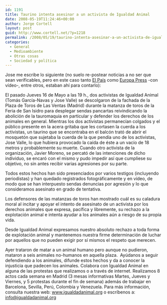 ```yaml
---
id: 1191
title: Taurino intenta asesinar a un activista de Igualdad Animal
date: 2008-05-19T11:24:46+00:00
author: Jorge Cortell
layout: post
guid: http://www.cortell.net/?p=1218
permalink: /2008/05/19/taurino-intenta-asesinar-a-un-activista-de-igualdad-animal/
categories:
  - General
  - Medioambiente
  - Otras cosas
  - Sociedad y polí­tica
---
```

Jose me escribe lo siguiente (no suelo re-postear noticias a no ser que sean verificables, pero en este caso tanto <a title="Noticia en El País" href="http://www-org.elpais.com/articulo/madrid/les/corten/cuerda/elpepiespmad/20080516elpmad_5/Tes" target="_blank">El País</a> como <a title="EP" href="http://www.europapress.es/videos/video-activistas-igualdad-animal-intentan-boicotear-feria-san-isidro-descolgandose-fachada-ventas-20080516120405.html" target="_blank">Europa Press</a> -con vídeo-, entre otros, estaban ahí para contarlo):

El pasado Jueves 16 de Mayo a las 19 h., dos activistas de Igualdad Animal (Tomás García-Navas y Jose Valle) se descolgaron de la fachada de la Plaza de Toros de Las Ventas (Madrid) durante la matanza de toros de la Feria de San Isidro para desplegar sendas pancartas reivindicando la abolición de la tauromaquia en particular y defender los derechos de los animales en general. Mientras los dos activistas permanecían colgados y el público presente en la acera gritaba que les cortasen la cuerda a los activistas, un taurino que se encontraba en el balcón trató de abrir el mosquetón que sujetaba la cuerda de la que pendía uno de los activistas, Jose Valle, lo que hubiera provocado la caída de éste a un vacío de 18 metros y probablemente su muerte. Cuando otro activista de la organización, Javier Moreno, se percató de las intenciones de dicho individuo, se encaró con el mismo y pudo impedir así que cumpliese su objetivo, no sin antes recibir varias agresiones por su parte.

Todos estos hechos han sido presenciados por varios testigos (incluyendo periodistas) y han quedado registrados fotográficamente y en vídeo, de modo que se han interpuesto sendas denuncias por agresión y lo que consideramos asesinato en grado de tentativa.

Los defensores de las matanzas de toros han mostrado cuál es su caladura moral al incitar y apoyar el intento de asesinato de un activista por los derechos animales que expresa, pacífica y libremente, su rechazo a la explotación animal e intenta ayudar a los animales aún a riesgo de su propia vida.

Desde Igualdad Animal expresamos nuestro absoluto rechazo a toda forma de explotación animal y mantenemos nuestra firme determinación de luchar por aquellos que no pueden exigir por sí mismos el respeto que merecen.

Ayer trataron de matar a un animal humano pero aunque no pudieron, mataron a seis animales no-humanos en aquella plaza.  Ayúdanos a seguir defendiendo a los animales, difunde estos hechos y da a conocer la injusticia que padecen los animales. Colabora con Igualdad Animal en alguna de las protestas que realizamos o a través de internet. Realizamos 8 actos cada semana en Madrid (3 mesas informativas Martes, Jueves y Viernes, y 5 protestas durante el fin de semana) además de trabajar en Barcelona, Sevilla, Perú, Colombia y Venezuela. Para más información, consulta nuestra web: <a title="Web" href="http://www.igualdadanimal.org" target="_blank">www.igualdadanimal.org</a> o escríbenos a: [info@igualdadanimal.org](mailto:info@igualdadanimal.org "mail")